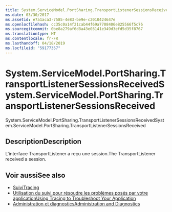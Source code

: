 ```yaml
---
title: System.ServiceModel.PortSharing.TransportListenerSessionsReceived
ms.date: 03/30/2017
ms.assetid: e7a1aca3-7585-4e83-be9e-c2010424647e
ms.openlocfilehash: cc35c0a14f21cab44f69a7708406e825566f5c76
ms.sourcegitcommit: 0be8a279af6d8a43e03141e349d3efd5d35f8767
ms.translationtype: HT
ms.contentlocale: fr-FR
ms.lasthandoff: 04/18/2019
ms.locfileid: "59177357"
---
```

# <a name="systemservicemodelportsharingtransportlistenersessionsreceived"></a><span data-ttu-id="08674-102">System.ServiceModel.PortSharing.TransportListenerSessionsReceived</span><span class="sxs-lookup"><span data-stu-id="08674-102">System.ServiceModel.PortSharing.TransportListenerSessionsReceived</span></span>
<span data-ttu-id="08674-103">System.ServiceModel.PortSharing.TransportListenerSessionsReceived</span><span class="sxs-lookup"><span data-stu-id="08674-103">System.ServiceModel.PortSharing.TransportListenerSessionsReceived</span></span>  
  
## <a name="description"></a><span data-ttu-id="08674-104">Description</span><span class="sxs-lookup"><span data-stu-id="08674-104">Description</span></span>  
 <span data-ttu-id="08674-105">L'interface TransportListener a reçu une session.</span><span class="sxs-lookup"><span data-stu-id="08674-105">The TransportListener received a session.</span></span>  
  
## <a name="see-also"></a><span data-ttu-id="08674-106">Voir aussi</span><span class="sxs-lookup"><span data-stu-id="08674-106">See also</span></span>

- [<span data-ttu-id="08674-107">Suivi</span><span class="sxs-lookup"><span data-stu-id="08674-107">Tracing</span></span>](../../../../../docs/framework/wcf/diagnostics/tracing/index.md)
- [<span data-ttu-id="08674-108">Utilisation du suivi pour résoudre les problèmes posés par votre application</span><span class="sxs-lookup"><span data-stu-id="08674-108">Using Tracing to Troubleshoot Your Application</span></span>](../../../../../docs/framework/wcf/diagnostics/tracing/using-tracing-to-troubleshoot-your-application.md)
- [<span data-ttu-id="08674-109">Administration et diagnostics</span><span class="sxs-lookup"><span data-stu-id="08674-109">Administration and Diagnostics</span></span>](../../../../../docs/framework/wcf/diagnostics/index.md)
